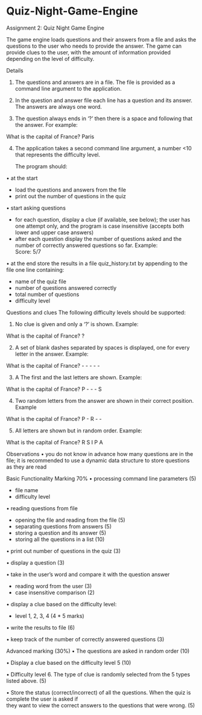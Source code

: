 # Quiz-Night-Game-Engine

Assignment 2:  		Quiz Night  Game Engine

The game engine loads questions and their answers from a file and asks the questions to the user who needs to provide the answer. The game can provide clues to the user, with the amount of information provided depending on the level of difficulty.

Details

1.	The questions and answers are in a file. The file is provided as a command line argument to the application.

2.	In the question and answer file each line has a question and its answer. The answers are always one word.

3.	The question always ends in ‘?’ then there is a space and following that the answer. For example:

What is the capital of France? Paris

4.	The application takes a second command line argument, a number <10 that represents the difficulty level.

    The program should:

•	at the start
-	load the questions and answers from the file
-	print out the number of questions in the quiz

•	start asking questions
-	for each question, display a clue (if available, see below); the user has one attempt only, and the program is case insensitive (accepts both lower and upper case answers)
-	after each question display the number of questions asked and the number of correctly answered
   questions so far. Example:	
      Score: 5/7

•	at the end store the results in a file quiz_history.txt by appending to the file one line containing:
-	name of the quiz file
-	number of questions answered correctly
-	total number of questions
-	difficulty level

Questions and clues
The following difficulty levels should be supported:

1.	No clue is given and only a ‘?’ is shown. Example:

What is the capital of France?
?

2.	A set of blank dashes separated by spaces is displayed, one for every letter in the answer. Example:

What is the capital of France?
		- - - - -

3.	A The first and the last letters are shown. Example:

What is the capital of France?
P - - - S

4.	Two random letters from the answer are shown in their correct position. Example

What is the capital of France?
P - R - -

5.	All letters are shown but in random order. Example:

What is the capital of France?
R S I P A

Observations
•	you do not know in advance how many questions are in the file; it is recommended to use a dynamic data structure to store questions as they are read

Basic Functionality Marking  		70%
•	processing command line parameters 		(5)
-	file name
-	difficulty level

•	reading questions from file
-	opening the file and reading from the file 		(5)
-	separating questions from answers 		(5)
-	storing a question and its answer 			(5)
-	storing all the questions in a list 			(10)

•	print out number of questions in the quiz 		(3)

•	display a question 					(3)

•	take in the user’s word and compare it with the question answer
-	reading word from the user			(3)
-	case insensitive comparison			(2)

•	display a clue based on the difficulty level:
-	level 1, 2, 3, 4						(4 * 5 marks)
						
•	write the results to file 					(6)

•	keep track of the number of correctly answered questions    (3)

Advanced marking 					(30%)
•	The questions are asked in random order 	   	(10)

•	Display a clue based on the difficulty level 5    	(10)

•	Difficulty level 6. The type of clue is randomly selected from the 5 types listed above. (5)

•	Store the status (correct/incorrect) of all the questions. When the quiz is complete the user is asked if   
they want to view the correct answers to the questions that were wrong.                         (5)

